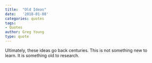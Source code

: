 ```yaml
---
title:  "Old Ideas"
date:   '2018-01-08'
categories: quotes
tags:
- Quotes
author: Greg Young
type: quote
---
```


Ultimately, these ideas go back centuries. This is not something new to learn. It is something old to research.
